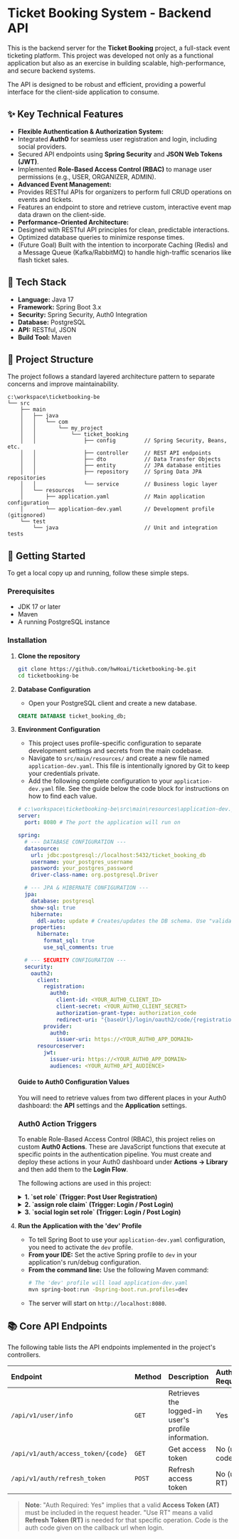 # Ticket Booking System - Backend API

This is the backend server for the **Ticket Booking** project, a full-stack event ticketing platform. This project was developed not only as a functional application but also as an exercise in building scalable, high-performance, and secure backend systems.

The API is designed to be robust and efficient, providing a powerful interface for the client-side application to consume.

## ✨ Key Technical Features

- **Flexible Authentication & Authorization System:**
- Integrated **Auth0** for seamless user registration and login, including social providers.
- Secured API endpoints using **Spring Security** and **JSON Web Tokens (JWT)**.
- Implemented **Role-Based Access Control (RBAC)** to manage user permissions (e.g., USER, ORGANIZER, ADMIN).
- **Advanced Event Management:**
- Provides RESTful APIs for organizers to perform full CRUD operations on events and tickets.
- Features an endpoint to store and retrieve custom, interactive event map data drawn on the client-side.
- **Performance-Oriented Architecture:**
- Designed with RESTful API principles for clean, predictable interactions.
- Optimized database queries to minimize response times.
- (Future Goal) Built with the intention to incorporate Caching (Redis) and a Message Queue (Kafka/RabbitMQ) to handle high-traffic scenarios like flash ticket sales.

## 🚀 Tech Stack

- **Language:** Java 17
- **Framework:** Spring Boot 3.x
- **Security:** Spring Security, Auth0 Integration
- **Database:** PostgreSQL
- **API:** RESTful, JSON
- **Build Tool:** Maven

## 📂 Project Structure

The project follows a standard layered architecture pattern to separate concerns and improve maintainability.

```
c:\workspace\ticketbooking-be
└── src
    ├── main
    │   ├── java
    │   │   └── com
    │   │       └── my_project
    │   │           └── ticket_booking
    │   │               ├── config         // Spring Security, Beans, etc.
    │   │               ├── controller     // REST API endpoints
    │   │               ├── dto            // Data Transfer Objects
    │   │               ├── entity         // JPA database entities
    │   │               ├── repository     // Spring Data JPA repositories
    │   │               └── service        // Business logic layer
    │   └── resources
    │       ├── application.yaml           // Main application configuration
    │       └── application-dev.yaml       // Development profile (gitignored)
    └── test
        └── java                           // Unit and integration tests
```

## 🔧 Getting Started

To get a local copy up and running, follow these simple steps.

### Prerequisites

- JDK 17 or later
- Maven
- A running PostgreSQL instance

### Installation

1.  **Clone the repository**
    ```bash
    git clone https://github.com/hwHoai/ticketbooking-be.git
    cd ticketbooking-be
    ```
2.  **Database Configuration**

    - Open your PostgreSQL client and create a new database.

    ```sql
    CREATE DATABASE ticket_booking_db;
    ```

3.  **Environment Configuration**

    - This project uses profile-specific configuration to separate development settings and secrets from the main codebase.
    - Navigate to `src/main/resources/` and create a new file named `application-dev.yaml`. This file is intentionally ignored by Git to keep your credentials private.
    - Add the following complete configuration to your `application-dev.yaml` file. See the guide below the code block for instructions on how to find each value.

    ```yaml
    # c:\workspace\ticketbooking-be\src\main\resources\application-dev.yaml
    server:
      port: 8080 # The port the application will run on

    spring:
      # --- DATABASE CONFIGURATION ---
      datasource:
        url: jdbc:postgresql://localhost:5432/ticket_booking_db
        username: your_postgres_username
        password: your_postgres_password
        driver-class-name: org.postgresql.Driver

      # --- JPA & HIBERNATE CONFIGURATION ---
      jpa:
        database: postgresql
        show-sql: true
        hibernate:
          ddl-auto: update # Creates/updates the DB schema. Use "validate" in production.
        properties:
          hibernate:
            format_sql: true
            use_sql_comments: true

      # --- SECURITY CONFIGURATION ---
      security:
        oauth2:
          client:
            registration:
              auth0:
                client-id: <YOUR_AUTH0_CLIENT_ID>
                client-secret: <YOUR_AUTH0_CLIENT_SECRET>
                authorization-grant-type: authorization_code
                redirect-uri: "{baseUrl}/login/oauth2/code/{registrationId}"
            provider:
              auth0:
                issuer-uri: https://<YOUR_AUTH0_APP_DOMAIN>
          resourceserver:
            jwt:
              issuer-uri: https://<YOUR_AUTH0_APP_DOMAIN>
              audiences: <YOUR_AUTH0_API_AUDIENCE>
    ```

    #### **Guide to Auth0 Configuration Values**

    You will need to retrieve values from two different places in your Auth0 dashboard: the **API** settings and the **Application** settings.

    ### Auth0 Action Triggers

    To enable Role-Based Access Control (RBAC), this project relies on custom **Auth0 Actions**. These are JavaScript functions that execute at specific points in the authentication pipeline. You must create and deploy these actions in your Auth0 dashboard under **Actions -> Library** and then add them to the **Login Flow**.

    The following actions are used in this project:

      <details>
        <summary><strong>1. `set role` (Trigger: Post User Registration)</strong></summary>

    - **Purpose:** Automatically assigns a default `USER` role to a new user immediately after they complete their registration. This ensures every new user has a baseline set of permissions from the start.

    ```javascript
    /**
     * Handler that will be called during the execution of a PostUserRegistration flow.
     *
     * @param {Event} event - Details about the user and the context in which they are logging in.
     * @param {PostUserRegistrationAPI} api - Interface whose methods can be used to change the behavior of the login flow.
     */
    exports.onExecutePostUserRegistration = async (event, api) => {
      const { CLIENT_ID, CLIENT_SECRET, DOMAIN, USER_ROLE_ID } = event.secrets;
      const tokenRes = await fetch(`https://${DOMAIN}/oauth/token`, {
        method: "POST",
        headers: { "content-type": "application/json" },
        body: JSON.stringify({
          client_id: CLIENT_ID,
          client_secret: CLIENT_SECRET,
          audience: "YOUR_AUDIENCE",
          grant_type: "client_credentials",
        }),
      });

      // @ts-ignore
      const tokenData = await tokenRes.json();
      if (!tokenData.access_token) {
        return;
      }

      const token = tokenData.access_token;
      const userId = event.user.user_id;

      await fetch(`AUTH0_ASSIGN_ROLE_API`, {
        method: "POST",
        headers: {
          "Content-Type": "application/json",
          Authorization: `Bearer ${token}`,
        },
        body: JSON.stringify({
          users: [userId],
        }),
      });
    };
    ```

      </details>

      <details>
        <summary><strong>2. `assign role claim` (Trigger: Login / Post Login)</strong></summary>

    - **Purpose:** After a user successfully logs in, this action fetches their assigned roles and adds them into a custom claim within the Access Token. Spring Security is configured to read this claim to enforce endpoint security.

    ```javascript
    /**
     * Handler that will be called during the execution of a PostLogin flow.
     *
     * @param {Event} event - Details about the user and the context in which they are logging in.
     * @param {PostLoginAPI} api - Interface whose methods can be used to change the behavior of the login flow.
     */
    exports.onExecutePostLogin = async (event, api) => {
      if (event.authorization) {
        api.accessToken.setCustomClaim(
          "https://ticketbooking.com/roles",
          event.authorization.roles
        );
      }
    };
    ```

      </details>

      <details>
        <summary><strong>3. `social login set role` (Trigger: Login / Post Login)</strong></summary>

    - **Purpose:** This action handles role assignment specifically for users signing in via social providers (e.g., Google, GitHub). It ensures that on their first social login, they are assigned the default `USER` role if they don't already have one.

    ```javascript
    /**
     * Handler that will be called during the execution of a PostLogin flow.
     *
     * @param {Event} event - Details about the user and the context in which they are logging in.
     * @param {PostLoginAPI} api - Interface whose methods can be used to change the behavior of the login flow.
     */
    exports.onExecutePostLogin = async (event, api) => {
      if (
        event.stats.logins_count > 1 &&
        event.authorization?.roles &&
        event.authorization?.roles.length > 0
      ) {
        return;
      }

      const { CLIENT_ID, CLIENT_SECRET, DOMAIN, USER_ROLE_ID } = event.secrets;
      const tokenRes = await fetch(`https://${DOMAIN}/oauth/token`, {
        method: "POST",
        headers: { "content-type": "application/json" },
        body: JSON.stringify({
          client_id: CLIENT_ID,
          client_secret: CLIENT_SECRET,
          audience: "YOUR_AUDIENCE",
          grant_type: "client_credentials",
        }),
      });

      // @ts-ignore
      const tokenData = await tokenRes.json();
      if (!tokenData.access_token) {
        return;
      }

      const token = tokenData.access_token;
      const userId = event.user.user_id;

      await fetch(`AUTH0_ASSIGN_ROLE_API`, {
        method: "POST",
        headers: {
          "Content-Type": "application/json",
          Authorization: `Bearer ${token}`,
        },
        body: JSON.stringify({
          users: [userId],
        }),
      });
    };
    ```

      </details>

4.  **Run the Application with the 'dev' Profile**
    - To tell Spring Boot to use your `application-dev.yaml` configuration, you need to activate the `dev` profile.
    - **From your IDE:** Set the active Spring profile to `dev` in your application's run/debug configuration.
    - **From the command line:** Use the following Maven command:
      ```bash
      # The 'dev' profile will load application-dev.yaml
      mvn spring-boot:run -Dspring-boot.run.profiles=dev
      ```
    - The server will start on `http://localhost:8080`.

## 📚 Core API Endpoints

The following table lists the API endpoints implemented in the project's controllers.

| Endpoint                           | Method | Description                                         | Auth Required  |
| :--------------------------------- | :----- | :-------------------------------------------------- | :------------- |
| `/api/v1/user/info`                | `GET`  | Retrieves the logged-in user's profile information. | Yes            |
| `/api/v1/auth/access_token/{code}` | `GET`  | Get access token                                    | No (uses code) |
| `/api/v1/auth/refresh_token`       | `POST` | Refresh access token                                | No (uses RT)   |

> **Note**: "Auth Required: Yes" implies that a valid **Access Token (AT)** must be included in the request header. "Use RT" means a valid **Refresh Token (RT)** is needed for that specific operation. Code is the auth code given on the callback url when login.
